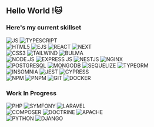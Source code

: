 ## Hello World !🐱
### Here's my current skillset  
![JS](https://img.shields.io/badge/JavaScript-323330?style=for-the-badge&logo=javascript&logoColor=F7DF1E)
![TYPESCRIPT](https://img.shields.io/badge/TypeScript-3178C6?style=for-the-badge&logo=typescript&logoColor=white)  
![HTML5](https://img.shields.io/badge/HTML5-E34F26?style=for-the-badge&logo=html5&logoColor=white)
![EJS](https://img.shields.io/badge/Ejs-B4CA65?style=for-the-badge&logo=ejs&logoColor=white)
![REACT](https://img.shields.io/badge/React-61DAFB?style=for-the-badge&logo=react&logoColor=white)
![NEXT](https://img.shields.io/badge/Next%20js-000000?style=for-the-badge&logo=nextdotjs&logoColor=white)  
![CSS3](https://img.shields.io/badge/CSS3-1572B6?style=for-the-badge&logo=css3&logoColor=white)
![TAILWIND](https://img.shields.io/badge/Tailwind%20CSS-06B6D4?style=for-the-badge&logo=tailwindcss&logoColor=white)
![BULMA](https://img.shields.io/badge/Bulma-00D1B2?style=for-the-badge&logo=bulma&logoColor=white)  
![NODE.JS](https://img.shields.io/badge/Node%20js-339933?style=for-the-badge&logo=nodedotjs&logoColor=white)
![EXPRESS JS](https://img.shields.io/badge/Express%20js-000000?style=for-the-badge&logo=express&logoColor=white)
![NESTJS](https://img.shields.io/badge/nestjs-E0234E?style=for-the-badge&logo=nestjs&logoColor=white)
![NGINX](https://img.shields.io/badge/Nginx-009639?style=for-the-badge&logo=nginx&logoColor=white)  
![POSTGRESQL](https://img.shields.io/badge/PostgreSQL-4169E1?style=for-the-badge&logo=postgresql&logoColor=white)
![MONGODB](https://img.shields.io/badge/mongodb-47A248?style=for-the-badge&logo=mongodb&logoColor=white)
![SEQUELIZE](https://img.shields.io/badge/Sequelize-52B0E7?style=for-the-badge&logo=Sequelize&logoColor=white)
![TYPEORM](https://img.shields.io/badge/-TypeORM-FE0803?style=for-the-badge&logo=typeorm&logoColor=white)  
![INSOMNIA](https://img.shields.io/badge/Insomnia-4000BF?style=for-the-badge&logo=insomnia&logoColor=white)
![JEST](https://img.shields.io/badge/JEST-C21325?style=for-the-badge&logo=jest&logoColor=white)
![CYPRESS](https://img.shields.io/badge/cypress-69d3a7?style=for-the-badge&logo=cypress&logoColor=white)  
![NPM](https://img.shields.io/badge/npm-CB3837?style=for-the-badge&logo=npm&logoColor=white)
![PNPM](https://img.shields.io/badge/pnpm-F69220?style=for-the-badge&logo=pnpm&logoColor=white)
![GIT](https://img.shields.io/badge/Git-F05032?style=for-the-badge&logo=git&logoColor=white)
![DOCKER](https://img.shields.io/badge/Docker-2496ED?style=for-the-badge&logo=docker&logoColor=white)  

### Work In Progress  
![PHP](https://img.shields.io/badge/PHP-777BB4?style=for-the-badge&logo=php&logoColor=white)
![SYMFONY](https://img.shields.io/badge/Symfony-000000?style=for-the-badge&logo=Symfony&logoColor=white)
![LARAVEL](https://img.shields.io/badge/-Laravel-FF2D20?style=for-the-badge&logo=laravel&logoColor=white)  
![COMPOSER](https://img.shields.io/badge/Composer-885630?style=for-the-badge&logo=Composer&logoColor=white)
![DOCTRINE](https://img.shields.io/badge/doctrine-FC6A31?style=for-the-badge&logo=doctrine&logoColor=white)
![APACHE](https://img.shields.io/badge/Apache-D22128?style=for-the-badge&logo=apache&logoColor=white)  
![PYTHON](https://img.shields.io/badge/python-3776AB?style=for-the-badge&logo=python&logoColor=white)
![DJANGO](https://img.shields.io/badge/django-092E20?style=for-the-badge&logo=django&logoColor=white)  
<!--
##### Packages
![YARN](https://img.shields.io/badge/Yarn-2C8EBB?style=for-the-badge&logo=yarn&logoColor=white)
#### Project
![JIRA](https://img.shields.io/badge/Jira-0052CC?style=for-the-badge&logo=jira&logoColor=white)
![CONFLUENCE](https://img.shields.io/badge/Confluence-172B4D?style=for-the-badge&logo=confluence&logoColor=white)
![FIGMA](https://img.shields.io/badge/Figma-F24E1E?style=for-the-badge&logo=figma&logoColor=white)
#### Environment
![WINDOWS](https://img.shields.io/badge/Windows-0078D6?style=for-the-badge&logo=windows&logoColor=white) 
![LINUX](https://img.shields.io/badge/Linux-FCC624?style=for-the-badge&logo=linux&logoColor=black)
![UBUNTU](https://img.shields.io/badge/Ubuntu-E95420?style=for-the-badge&logo=ubuntu&logoColor=white)
![VS CODE](https://img.shields.io/badge/Visual_Studio_Code-0078D4?style=for-the-badge&logo=visual%20studio%20code&logoColor=white)
![VIRTUALBOX](https://img.shields.io/badge/Virtualbox-2F61B4?style=for-the-badge&logo=virtualbox&logoColor=white)

### Currently looking into
![LIVEWIRE](https://img.shields.io/badge/-Livewire-4E56A6?style=for-the-badge&logo=livewire&logoColor=white)
-->
<!--
**NoyannOzmen/NoyannOzmen** is a ✨ _special_ ✨ repository because its `README.md` (this file) appears on your GitHub profile.

Here are some ideas to get you started:

- 🔭 I’m currently working on ...
- 🌱 I’m currently learning ...
- 👯 I’m looking to collaborate on ...
- 🤔 I’m looking for help with ...
- 💬 Ask me about ...
- 📫 How to reach me: ...
- 😄 Pronouns: ...
- ⚡ Fun fact: ...
-->
